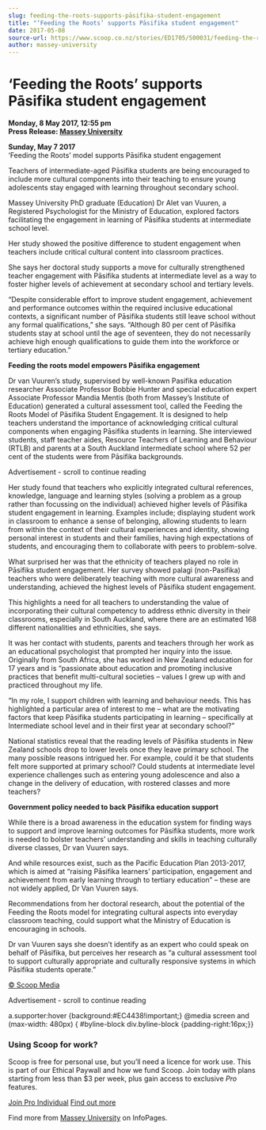 ```yaml
---
slug: feeding-the-roots-supports-pāsifika-student-engagement
title: "‘Feeding the Roots’ supports Pāsifika student engagement"
date: 2017-05-08
source-url: https://www.scoop.co.nz/stories/ED1705/S00031/feeding-the-roots-supports-pasifika-student-engagement.htm
author: massey-university
---
```

‘Feeding the Roots’ supports Pāsifika student engagement
========================================================

**Monday, 8 May 2017, 12:55 pm**  
**Press Release: [Massey University](https://info.scoop.co.nz/Massey_University)**

**Sunday, May 7 2017**  
‘Feeding the Roots’ model supports Pāsifika student engagement

Teachers of intermediate-aged Pāsifika students are being encouraged to include more cultural components into their teaching to ensure young adolescents stay engaged with learning throughout secondary school.

Massey University PhD graduate (Education) Dr Alet van Vuuren, a Registered Psychologist for the Ministry of Education, explored factors facilitating the engagement in learning of Pāsifika students at intermediate school level.

Her study showed the positive difference to student engagement when teachers include critical cultural content into classroom practices.

She says her doctoral study supports a move for culturally strengthened teacher engagement with Pāsifika students at intermediate level as a way to foster higher levels of achievement at secondary school and tertiary levels.

“Despite considerable effort to improve student engagement, achievement and performance outcomes within the required inclusive educational contexts, a significant number of Pāsifika students still leave school without any formal qualifications,” she says. “Although 80 per cent of Pāsifika students stay at school until the age of seventeen, they do not necessarily achieve high enough qualifications to guide them into the workforce or tertiary education.”

**Feeding the roots model empowers Pāsifika engagement**

Dr van Vuuren’s study, supervised by well-known Pasifika education researcher Associate Professor Bobbie Hunter and special education expert Associate Professor Mandia Mentis (both from Massey’s Institute of Education) generated a cultural assessment tool, called the Feeding the Roots Model of Pāsifika Student Engagement. It is designed to help teachers understand the importance of acknowledging critical cultural components when engaging Pāsifika students in learning. She interviewed students, staff teacher aides, Resource Teachers of Learning and Behaviour (RTLB) and parents at a South Auckland intermediate school where 52 per cent of the students were from Pāsifika backgrounds.

Advertisement - scroll to continue reading





Her study found that teachers who explicitly integrated cultural references, knowledge, language and learning styles (solving a problem as a group rather than focussing on the individual) achieved higher levels of Pāsifika student engagement in learning. Examples include; displaying student work in classroom to enhance a sense of belonging, allowing students to learn from within the context of their cultural experiences and identity, showing personal interest in students and their families, having high expectations of students, and encouraging them to collaborate with peers to problem-solve.

What surprised her was that the ethnicity of teachers played no role in Pāsifika student engagement. Her survey showed palagi (non-Pasifika) teachers who were deliberately teaching with more cultural awareness and understanding, achieved the highest levels of Pāsifika student engagement.

This highlights a need for all teachers to understanding the value of incorporating their cultural competency to address ethnic diversity in their classrooms, especially in South Auckland, where there are an estimated 168 different nationalities and ethnicities, she says.

It was her contact with students, parents and teachers through her work as an educational psychologist that prompted her inquiry into the issue. Originally from South Africa, she has worked in New Zealand education for 17 years and is “passionate about education and promoting inclusive practices that benefit multi-cultural societies – values I grew up with and practiced throughout my life.

“In my role, I support children with learning and behaviour needs. This has highlighted a particular area of interest to me – what are the motivating factors that keep Pāsifika students participating in learning – specifically at Intermediate school level and in their first year at secondary school?”

National statistics reveal that the reading levels of Pāsifika students in New Zealand schools drop to lower levels once they leave primary school. The many possible reasons intrigued her. For example, could it be that students felt more supported at primary school? Could students at intermediate level experience challenges such as entering young adolescence and also a change in the delivery of education, with rostered classes and more teachers?

**Government policy needed to back Pāsifika education support**

While there is a broad awareness in the education system for finding ways to support and improve learning outcomes for Pāsifika students, more work is needed to bolster teachers’ understanding and skills in teaching culturally diverse classes, Dr van Vuuren says.

And while resources exist, such as the Pacific Education Plan 2013-2017, which is aimed at “raising Pāsifika learners’ participation, engagement and achievement from early learning through to tertiary education” – these are not widely applied, Dr Van Vuuren says.

Recommendations from her doctoral research, about the potential of the Feeding the Roots model for integrating cultural aspects into everyday classroom teaching, could support what the Ministry of Education is encouraging in schools.

Dr van Vuuren says she doesn’t identify as an expert who could speak on behalf of Pāsifika, but perceives her research as “a cultural assessment tool to support culturally appropriate and culturally responsive systems in which Pāsifika students operate.”

[© Scoop Media](http://www.scoop.co.nz/about/terms.html)  

Advertisement - scroll to continue reading



a.supporter:hover {background:#EC4438!important;} @media screen and (max-width: 480px) { #byline-block div.byline-block {padding-right:16px;}}

### Using Scoop for work?

Scoop is free for personal use, but you’ll need a licence for work use. This is part of our Ethical Paywall and how we fund Scoop. Join today with plans starting from less than $3 per week, plus gain access to exclusive _Pro_ features.  
  
[Join Pro Individual](https://pro.scoop.co.nz/Individual/?from=ProIn24) [Find out more](https://pro.scoop.co.nz/using-scoop-for-work/?from=ProIn24)

Find more from [Massey University](https://info.scoop.co.nz/Massey_University) on InfoPages.